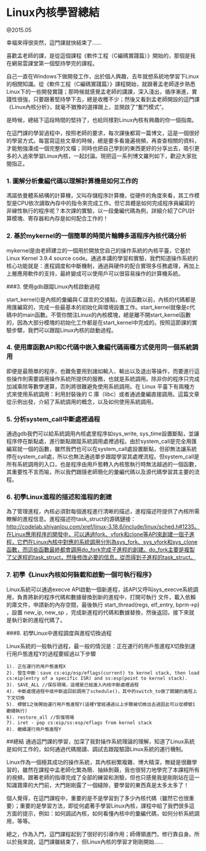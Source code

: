 # Linux內核學習總結


@2015.05

幸福來得很突然，這門課就快結束了……

喜歡孟老師的課，是從這個課程《軟件工程（C編碼實踐篇）》開始的，那個是我在網易雲課堂第一個堅持學完的課程。

自己一直在Windows下做開發工作，出於個人興趣，去年就想系統地學習下Linux的相關知識。從《軟件工程（C編碼實踐篇）》課程開始，就跟著孟老師逐步熟悉Linux下的一些開發實踐；那時候就感覺孟老師的講課，深入淺出，循序漸進，實踐性很強，只要跟著堅持學下去，總是收穫不少；然後又看到孟老師開設的這門課《Linux內核分析》，就毫不猶豫的選擇跟上，並開啟了“奮鬥模式”。

是時候，總結下這段時間的堅持了，也給同樣對Linux內核有興趣的你一個指南。

在這門課的學習過程中，按照老師的要求，每次課後都寫一篇博文，這是一個很好的學習方式。每當寫這些文章的時候，總是要多看幾遍視頻，再查查相關的資料，才能勉強湊成一個完整的文檔；同時也把自己學到的東西更好的分享出去，吸引更多的人過來學習Linux內核，一起討論。現把這一系列博文羅列如下，歡迎大家批閱指正。

### 1.  圖解分析彙編代碼以理解計算機是如何工作的

馮諾依曼體系結構的計算機，又叫存儲程序計算機，從硬件的角度來看，其工作模型是CPU依次讀取內存中的指令來完成工作。但它具體是如何完成程序員編寫的非線性執行的程序呢？本次課的實驗，以一段彙編代碼為例，詳細介紹了CPU計算模塊、寄存器和內存是如何配合工作的！

### 2. 基於mykernel的一個簡單的時間片輪轉多道程序內核代碼分析

mykernel是由老師建立的一個用於開放您自己的操作系統的內核平臺，它基於Linux Kernel 3.9.4 source code。通過本講的學習和實驗，我們知道操作系統的核心功能就是：進程調度和中斷機制，通過與硬件的配合實現多任務處理，再加上上層應用軟件的支持，最終變成可以使用戶可以很容易操作的計算機系統。

###3. 使用gdb跟蹤Linux內核啟動過程

start_kernel()是內核的彙編與Ｃ語言的交接點，在該函數以前，內核的代碼都是用匯編寫的，完成一些最基本的初始化與環境設置工作。start_kernel就像是c代碼中的main函數。不管你關注Linux的內核模塊，總是離不開start_kernel函數的，因為大部分模塊的初始化工作都是在start_kernel中完成的。按照這節課的實驗步驟，我們可以跟蹤Linux內核的啟動過程。

### 4. 使用庫函數API和C代碼中嵌入彙編代碼兩種方式使用同一個系統調用

即便是最簡單的程序，也難免要用到諸如輸入、輸出以及退出等操作，而要進行這些操作則需要調用操作系統所提供的服務，也就是系統調用。除非你的程序只完成加減乘除等數學運算，否則將很難避免使用系統調用。在 Linux 平臺下有兩種方式來使用系統調用：利用封裝後的 C 庫（libc）或者通過彙編直接調用。這篇文章從示例出發，介紹了系統調用的概念，以及如何使用系統調用。

### 5. 分析system_call中斷處裡過程

通過gdb我們可以給系統調用內核處里程序如sys_write, sys_time設置斷點，並讓程序停在斷點處，進行斷點跟蹤系統調用處裡過程。由於system_call是完全用匯編寫就一個的函數，雖然我們也可以在system_call處設置斷點，但卻無法讓系統停在system_call處，所以也無法通過單步跟蹤學習其處裡流程。但system_call是所有系統調用的入口，也是程序由用戶態轉入內核態執行時無法越過的一個函數，其重要性不言而喻，所以我們跟隨老師簡化的彙編代碼以及源代碼學習其主要的流程。

### 6. 初學Linux進程的描述和進程的創建

為了管理進程，內核必須對每個進程進行清晰的描述，進程描述符提供了內核所需瞭解的進程信息。進程描述符task_struct的源碼鏈接：http://codelab.shiyanlou.com/xref/linux-3.18.6/include/linux/sched.h#1235。在Linux應用程序的開發中，可以通過fork、vfork和clone等API來創建一個子進程，它們在Linux內核中對應的系統調用分別為sys_fork、sys_vfork和sys_clone函數，而這些函數最終都會調用do_fork完成子進程的創建。do_fork主要是複製了父進程的task_struct，然後修改必要的信息，從而得到子進程的task_struct。

### 7. 初學《Linux內核如何裝載和啟動一個可執行程序》

Linux系統可以通過execve API啟動一個新進程，該API又呼叫sys_execve系統調用，負責將新的程序代碼和數據替換到新的進程中，打開可執行 文件，載入依賴的庫文件，申請新的內存空間，最後執行 start_thread(regs, elf_entry, bprm->p) ，設置 new_ip, new_sp ，完成新進程的代碼和數據替換，然後返回，接下來就是執行新的進程代碼了。

###8. 初學Linux中進程調度與進程切換過程

Linux系統的一般執行過程，最一般的情況是：正在運行的用戶態進程X切換到運行用戶態進程Y的過程要經過以下步驟
```
1). 正在運行的用戶態進程X
2). 發生中斷：save cs:eip/esp/eflags(current) to kernel stack, then load cs:eip(entry of a specific ISR) and ss:esp(point to kernel stack).
3). SAVE_ALL //保存現場，這裡是已經進入內核中斷處裡過程
4). 中斷處理過程中或中斷返回前調用了schedule()，其中的switch_to做了關鍵的進程上下文切換
5). 標號1之後開始運行用戶態進程Y(這裡Y曾經通過以上步驟被切換出去過因此可以從標號1繼續執行)
6). restore_all //恢復現場
7). iret - pop cs:eip/ss:esp/eflags from kernel stack
8). 繼續運行用戶態進程Y
```

##總結
通過這門課的學習，加深了我對操作系統理論的理解，知道了Linux系統是如何工作的，如何通過代碼閱讀、調試去跟蹤驗證Linux系統的運行機制。

Linux作為一個極其成功的操作系統，其內核紛繁複雜、博大精深，無疑是很難學習的，雖然在課程中孟老師化繁為簡、抽絲剝繭，我也很努力地學完了本課程所有的視頻，跟著老師的指導完成了全部的練習和測驗，但也只感覺我是剛剛站在這一知識寶庫的大門前，大門剛剛露了一個縫隙，要學習的東西真是太多太多了！

個人覺得，在這門課程中，重要的是不是學習到了多少內核代碼（雖然它也很重要）；重要的是學習方法，即從何處著手學習Linux內核，課程中給了我們很多這方面的提示，例如：如何調試內核，如何看懂內核中的彙編代碼，如何分析系統調用，等等。

總之，作為入門，這門課程起到了很好的引導作用；師傅領進門，修行靠自身。所以於我來說，這門課雖結束了，但Linux內核的學習才剛剛開始……
